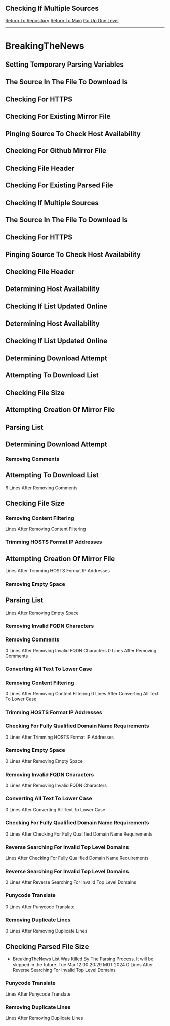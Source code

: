 ## Checking If Multiple Sources
[Return To Repository](https://github.com/DigitalWarrior/piholeparser/)
[Return To Main](https://github.com/DigitalWarrior/piholeparser/blob/master/RecentRunLogs/Mainlog.md)
[Go Up One Level](https://github.com/DigitalWarrior/piholeparser/blob/master/RecentRunLogs/TopLevelScripts/30-Processing-External-Blacklists.md)
____________________________________
# BreakingTheNews
## Setting Temporary Parsing Variables
## The Source In The File To Download Is
## Checking For HTTPS
## Checking For Existing Mirror File
## Pinging Source To Check Host Availability
## Checking For Github Mirror File
## Checking File Header
## Checking For Existing Parsed File
## Checking If Multiple Sources
## The Source In The File To Download Is
## Checking For HTTPS
## Pinging Source To Check Host Availability
## Checking File Header
## Determining Host Availability
## Checking If List Updated Online
## Determining Host Availability
## Checking If List Updated Online
## Determining Download Attempt
## Attempting To Download List
## Checking File Size
## Attempting Creation Of Mirror File
## Parsing List
## Determining Download Attempt
### Removing Comments
## Attempting To Download List
6 Lines After Removing Comments
## Checking File Size
### Removing Content Filtering
 Lines After Removing Content Filtering
### Trimming HOSTS Format IP Addresses
## Attempting Creation Of Mirror File
 Lines After Trimming HOSTS Format IP Addresses
### Removing Empty Space
## Parsing List
 Lines After Removing Empty Space
### Removing Invalid FQDN Characters
### Removing Comments
0 Lines After Removing Invalid FQDN Characters
0 Lines After Removing Comments
### Converting All Text To Lower Case
### Removing Content Filtering
0 Lines After Removing Content Filtering
0 Lines After Converting All Text To Lower Case
### Trimming HOSTS Format IP Addresses
### Checking For Fully Qualified Domain Name Requirements
0 Lines After Trimming HOSTS Format IP Addresses
### Removing Empty Space
0 Lines After Removing Empty Space
### Removing Invalid FQDN Characters
0 Lines After Removing Invalid FQDN Characters
### Converting All Text To Lower Case
0 Lines After Converting All Text To Lower Case
### Checking For Fully Qualified Domain Name Requirements
0 Lines After Checking For Fully Qualified Domain Name Requirements
### Reverse Searching For Invalid Top Level Domains
 Lines After Checking For Fully Qualified Domain Name Requirements
### Reverse Searching For Invalid Top Level Domains
0 Lines After Reverse Searching For Invalid Top Level Domains
### Punycode Translate
0 Lines After Punycode Translate
### Removing Duplicate Lines
0 Lines After Removing Duplicate Lines
## Checking Parsed File Size
* BreakingTheNews List Was Killed By The Parsing Process. It will be skipped in the future. Tue Mar 12 00:20:29 MDT 2024
0 Lines After Reverse Searching For Invalid Top Level Domains
### Punycode Translate
 Lines After Punycode Translate
### Removing Duplicate Lines
 Lines After Removing Duplicate Lines
